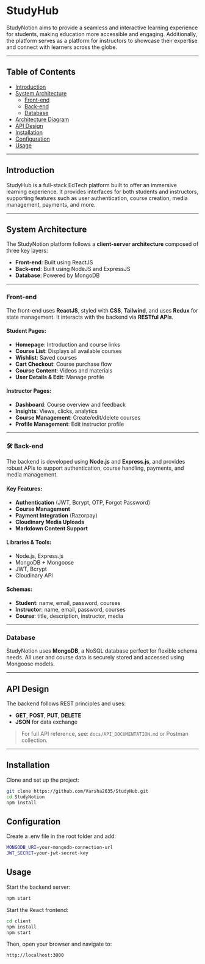 # StudyHub

StudyNotion aims to provide a seamless and interactive learning experience for students, making education more accessible and engaging. Additionally, the platform serves as a platform for instructors to showcase their expertise and connect with learners across the globe.

---

## Table of Contents

- [Introduction](#introduction)
- [System Architecture](#system-architecture)
  - [Front-end](#front-end)
  - [Back-end](#back-end)
  - [Database](#database)
- [Architecture Diagram](#architecture-diagram)
- [API Design](#api-design)
- [Installation](#installation)
- [Configuration](#configuration)
- [Usage](#usage)

---

## Introduction

StudyHub is a full-stack EdTech platform built to offer an immersive learning experience. It provides interfaces for both students and instructors, supporting features such as user authentication, course creation, media management, payments, and more.

---

##  System Architecture

The StudyNotion platform follows a **client-server architecture** composed of three key layers:

- **Front-end**: Built using ReactJS
- **Back-end**: Built using NodeJS and ExpressJS
- **Database**: Powered by MongoDB

---

###  Front-end

The front-end uses **ReactJS**, styled with **CSS**, **Tailwind**, and uses **Redux** for state management. It interacts with the backend via **RESTful APIs**.

#### Student Pages:
- **Homepage**: Introduction and course links
- **Course List**: Displays all available courses
- **Wishlist**: Saved courses
- **Cart Checkout**: Course purchase flow
- **Course Content**: Videos and materials
- **User Details & Edit**: Manage profile

#### Instructor Pages:
- **Dashboard**: Course overview and feedback
- **Insights**: Views, clicks, analytics
- **Course Management**: Create/edit/delete courses
- **Profile Management**: Edit instructor profile

---

### 🛠️ Back-end

The backend is developed using **Node.js** and **Express.js**, and provides robust APIs to support authentication, course handling, payments, and media management.

#### Key Features:
- **Authentication** (JWT, Bcrypt, OTP, Forgot Password)
- **Course Management**
- **Payment Integration** (Razorpay)
- **Cloudinary Media Uploads**
-  **Markdown Content Support**

#### Libraries & Tools:
- Node.js, Express.js
- MongoDB + Mongoose
- JWT, Bcrypt
- Cloudinary API

#### Schemas:
- **Student**: name, email, password, courses
- **Instructor**: name, email, password, courses
- **Course**: title, description, instructor, media

---

###  Database

StudyNotion uses **MongoDB**, a NoSQL database perfect for flexible schema needs. All user and course data is securely stored and accessed using Mongoose models.

---

##  API Design

The backend follows REST principles and uses:
- **GET**, **POST**, **PUT**, **DELETE**
- **JSON** for data exchange

> For full API reference, see: `docs/API_DOCUMENTATION.md` or Postman collection.

---

##  Installation

Clone and set up the project:

```bash
git clone https://github.com/Varsha2635/StudyHub.git
cd StudyNotion
npm install
```

## Configuration
Create a .env file in the root folder and add:
```bash
MONGODB_URI=your-mongodb-connection-url
JWT_SECRET=your-jwt-secret-key
```
## Usage
Start the backend server:
```bash
npm start
```
Start the React frontend:
```bash
cd client
npm install
npm start
```
Then, open your browser and navigate to:
```bash
http://localhost:3000
```
